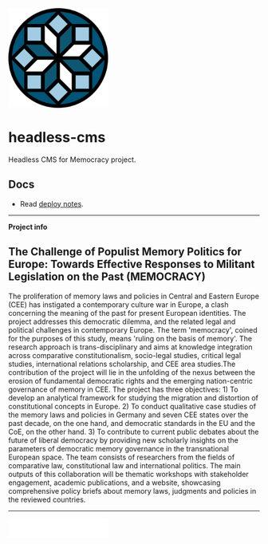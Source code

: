 <img src="Logo_memocracy.svg" width="200">

# headless-cms

Headless CMS for Memocracy project.

## Docs

* Read [deploy notes](docs/deploy.md).

---

**Project info**

## The Challenge of Populist Memory Politics for Europe: Towards Effective Responses to Militant Legislation on the Past (MEMOCRACY)

The proliferation of memory laws and policies in Central and Eastern Europe (CEE) has instigated a contemporary culture war in Europe, a clash concerning the meaning of the past for present European identities. The project addresses this democratic dilemma, and the related legal and political challenges in contemporary Europe. The term 'memocracy', coined for the purposes of this study, means 'ruling on the basis of memory'. The research approach is trans-disciplinary and aims at knowledge integration across comparative constitutionalism, socio-legal studies, critical legal studies, international relations scholarship, and CEE area studies.The contribution of the project will lie in the unfolding of the nexus between the erosion of fundamental democratic rights and the emerging nation-centric governance of memory in CEE. The project has three objectives: 1) To develop an analytical framework for studying the migration and distortion of constitutional concepts in Europe. 2) To conduct qualitative case studies of the memory laws and policies in Germany and seven CEE states over the past decade, on the one hand, and democratic standards in the EU and the CoE, on the other hand. 3) To contribute to current public debates about the future of liberal democracy by providing new scholarly insights on the parameters of democratic memory governance in the transnational European space. The team consists of researchers from the fields of comparative law, constitutional law and international politics. The main outputs of this collaboration will be thematic workshops with stakeholder engagement, academic publications, and a website, showcasing comprehensive policy briefs about memory laws, judgments and policies in the reviewed countries.

---

<a href="https://www.volkswagenstiftung.de/en"><img src="VWST_W_PNG.png" alt="The Volkswagen Foundation" width="200"></a>